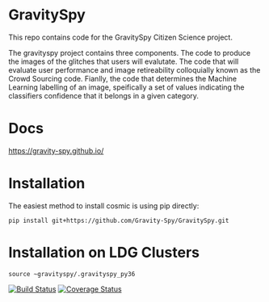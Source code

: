 # GravitySpy
This repo contains code for the GravitySpy Citizen Science project.

The gravityspy project contains three components. The code to produce the images of the glitches that users will evalutate. The code that will evaluate user performance and image retireability colloquially known as the Crowd Sourcing code. Fianlly, the code that determines the Machine Learning labelling of an image, speifically a set of values indicating the classifiers confidence that it belongs in a given category.

# Docs

<https://gravity-spy.github.io/>

# Installation

The easiest method to install cosmic is using pip directly:

```
pip install git+https://github.com/Gravity-Spy/GravitySpy.git
```

# Installation on LDG Clusters
```
source ~gravityspy/.gravityspy_py36 
```

[![Build Status](https://travis-ci.org/Gravity-Spy/GravitySpy.svg?branch=master)](https://travis-ci.org/Gravity-Spy/GravitySpy)
[![Coverage Status](https://coveralls.io/repos/github/Gravity-Spy/GravitySpy/badge.svg?branch=master)](https://coveralls.io/github/Gravity-Spy/GravitySpy?branch=master)
